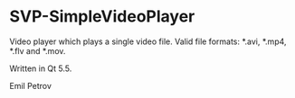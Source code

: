 # SVP-SimpleVideoPlayer

Video player which plays a single video file.
Valid file formats: *.avi, *.mp4, *.flv and *.mov.

Written in Qt 5.5.

Emil Petrov